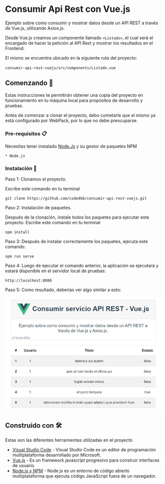 # Consumir Api Rest con Vue.js

Ejemplo sobre como consumir y mostrar datos desde un API REST a través de Vue.js, utilizando Axios.js. 

Desde Vue.js creamos un componente llamado `<Listado>`, el cual será el encargado de hacer la petición al API Rest y mostrar los resultados en el Frontend.

El mismo se encuentra ubicado en la siguiente ruta del proyecto:

`consumir-api-rest-vuejs/src/components/Listado.vue`


## Comenzando 🚀

Estas instrucciones te permitirán obtener una copia del proyecto en funcionamiento en tu máquina local para propósitos de desarrollo y pruebas.

Antes de comenzar a clonar el proyecto, debo cometarle que el mismo ya está configurado por WebPack, por lo que no debe preocuparse.


### Pre-requisitos 📋

Necesitas tener instalado [Node.Js](https://nodejs.org/en/download/) y su gestor de paquetes NPM

```
* Node.js
```

### Instalación 🔧

Paso 1: Clonamos el proyecto.

Escribe este comando en tu terminal

```
git clone https://github.com/code4kb/consumir-api-rest-vuejs.git
```

Paso 2:  Instalación de paquetes.

Después de la clonación, instale todos los paquetes para ejecutar este proyecto. Escribe este comando en tu terminal

```
npm install
```

Paso 3: Después de instalar correctamente los paquetes, ejecuta este comando:

```
npm run serve
```

Paso 4: Luego de ejecutar el comando anterior, la aplicación se ejecutará y estará disponible en el servidor local de pruebas:

```
http://localhost:8080
```

Paso 5: Como resultado, deberías ver algo similar a esto:


![GitHub repo](https://raw.githubusercontent.com/code4kb/consumir-api-rest-vuejs/master/src/assets/repo_github_vuejs.png "Repo")


## Construido con 🛠️

Estas son las diferentes herramientas utilizadas en el proyecto

* [Visual Studio Code](https://code.visualstudio.com/) - Visual Studio Code es un editor de programación multiplataforma desarrollado por Microsoft.
* [Vue.js](https://vuejs.org/) - Es un framework javascript progresivo para construir interfaces de usuario.
* [Node.js y NPM](https://nodejs.org/es/) - Node.js es un entorno de código abierto multiplataforma que ejecuta código JavaScript fuera de un navegador.
